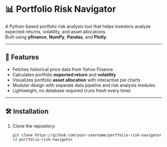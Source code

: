 # 📊 Portfolio Risk Navigator

A Python-based portfolio risk analysis tool that helps investors analyze expected returns, volatility, and asset allocations.  
Built using **yfinance**, **NumPy**, **Pandas**, and **Plotly**.

---

## 🚀 Features
- Fetches historical price data from Yahoo Finance
- Calculates portfolio **expected return** and **volatility**
- Visualizes portfolio **asset allocation** with interactive pie charts
- Modular design with separate data pipeline and risk analysis modules
- Lightweight, no database required (runs fresh every time)

---

## 🛠️ Installation
1. Clone the repository:
   ```bash
   git clone https://github.com/your-username/portfolio-risk-navigator.git
   cd portfolio-risk-navigator
